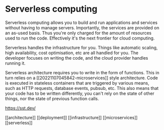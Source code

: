 # Serverless computing

Serverless computing allows you to build and run applications and services without having to manage servers. Importantly, the services are provided on an as-used basis. Thus you're only charged for the amount of resources used to run the code. Effectively it's the next frontier for cloud computing.

Serverless handles the infrastructure for you. Things like automatic scaling, high availability, cost optimisation, etc are all handled for you. The developer focuses on writing the code, and the cloud provider handles running it.

Serverless architecture requires you to write in the form of functions. This in turn relies on a [[20221107045842-microservices]] style architecture. Code is executed in stateless containers that are triggered by various means, such as HTTP requests, database events, pubsub, etc. This also means that your code has to be written differently, you can't rely on the state of other things, nor the state of previous function calls.

https://sst.dev/

[[architecture]]
[[deployment]]
[[infrastructure]]
[[microservices]]
[[serverless]]